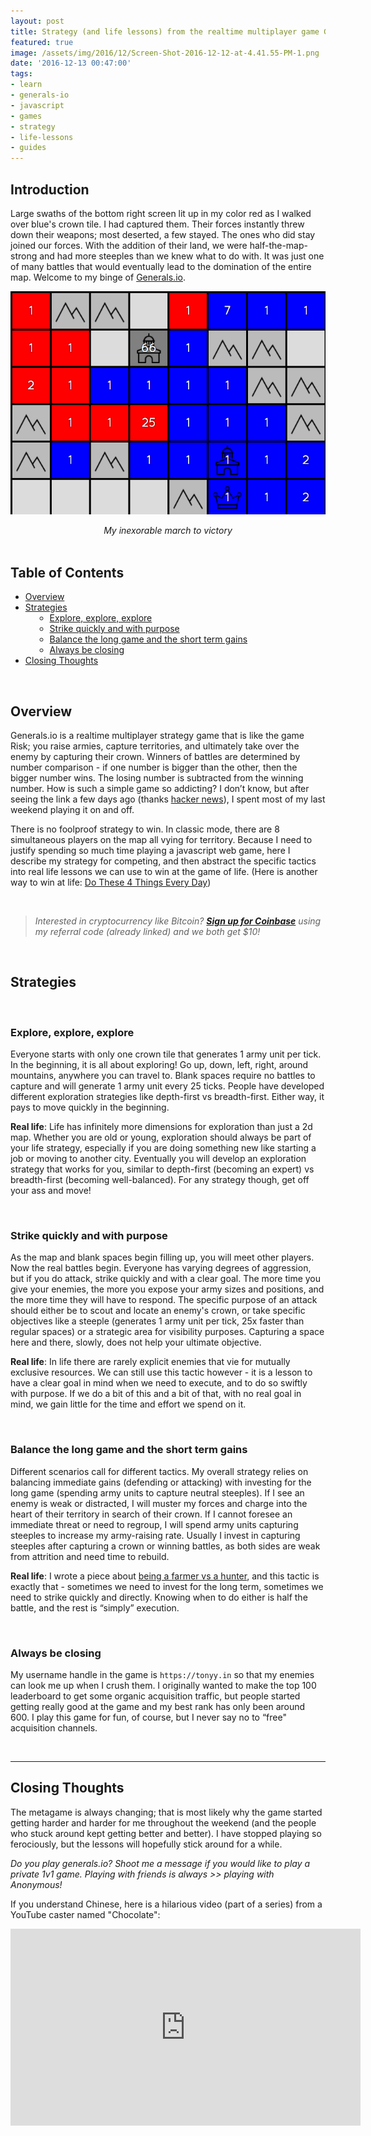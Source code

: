 ```yaml
---
layout: post
title: Strategy (and life lessons) from the realtime multiplayer game Generals.io
featured: true
image: /assets/img/2016/12/Screen-Shot-2016-12-12-at-4.41.55-PM-1.png
date: '2016-12-13 00:47:00'
tags:
- learn
- generals-io
- javascript
- games
- strategy
- life-lessons
- guides
---
```


## Introduction

Large swaths of the bottom right screen lit up in my color red as I walked over blue's crown tile. I had captured them. Their forces instantly threw down their weapons; most deserted, a few stayed. The ones who did stay joined our forces. With the addition of their land, we were half-the-map-strong and had more steeples than we knew what to do with. It was just one of many battles that would eventually lead to the domination of the entire map. Welcome to my binge of [Generals.io](https://generals.io).

![replay of my inexorable march to victory](/assets/img/2016/12/Screen-Shot-2016-12-12-at-4.41.55-PM-1.png)

<div align="center">
<span style="font-style:italic">My inexorable march to victory</span>
</div>
<br />

## Table of Contents
<ul>
<li><a href="#overview">Overview</a></li>
<li><a href="#strategies">Strategies</a>
<ul style="margin-left:15px">
<li><a href="#exploreexploreexplore">Explore, explore, explore</a></li>
<li><a href="#strikequicklyandwithpurpose">Strike quickly and with purpose</a></li>
<li><a href="#balancethelonggameandtheshorttermgains">Balance the long game and the short term gains</a></li>
<li><a href="#alwaysbeclosing">Always be closing</a></li>
</ul>
</li>
<li><a href="#closingthoughts">Closing Thoughts</a></li>
</ul>

<br />

## Overview

Generals.io is a realtime multiplayer strategy game that is like the game Risk; you raise armies, capture territories, and ultimately take over the enemy by capturing their crown. Winners of battles are determined by number comparison - if one number is bigger than the other, then the bigger number wins. The losing number is subtracted from the winning number. How is such a simple game so addicting? I don’t know, but after seeing the link a few days ago (thanks [hacker news](https://news.ycombinator.com/item?id=13145781)), I spent most of my last weekend playing it on and off.

There is no foolproof strategy to win. In classic mode, there are 8 simultaneous players on the map all vying for territory. Because I need to justify spending so much time playing a javascript web game, here I describe my strategy for competing, and then abstract the specific tactics into real life lessons we can use to win at the game of life. (Here is another way to win at life: [Do These 4 Things Every Day](https://tonyy.in/do-these-4-things-every-day/))

<br />

> *Interested in cryptocurrency like Bitcoin? **[Sign up for Coinbase](https://www.coinbase.com/join/527af8b8e59746fe9c00003f)** using my referral code (already linked) and we both get $10!*

<br>

## Strategies

<br />

### Explore, explore, explore

Everyone starts with only one crown tile that generates 1 army unit per tick. In the beginning, it is all about exploring! Go up, down, left, right, around mountains, anywhere you can travel to. Blank spaces require no battles to capture and will generate 1 army unit every 25 ticks. People have developed different exploration strategies like depth-first vs breadth-first. Either way, it pays to move quickly in the beginning.

**Real life**: Life has infinitely more dimensions for exploration than just a 2d map. Whether you are old or young, exploration should always be part of your life strategy, especially if you are doing something new like starting a job or moving to another city. Eventually you will develop an exploration strategy that works for you, similar to depth-first (becoming an expert) vs breadth-first (becoming well-balanced). For any strategy though, get off your ass and move!

<br />

### Strike quickly and with purpose

As the map and blank spaces begin filling up, you will meet other players. Now the real battles begin. Everyone has varying degrees of aggression, but if you do attack, strike quickly and with a clear goal. The more time you give your enemies, the more you expose your army sizes and positions, and the more time they will have to respond. The specific purpose of an attack should either be to scout and locate an enemy's crown, or take specific objectives like a steeple (generates 1 army unit per tick, 25x faster than regular spaces) or a strategic area for visibility purposes. Capturing a space here and there, slowly, does not help your ultimate objective.

**Real life**: In life there are rarely explicit enemies that vie for mutually exclusive resources. We can still use this tactic however - it is a lesson to have a clear goal in mind when we need to execute, and to do so swiftly with purpose. If we do a bit of this and a bit of that, with no real goal in mind, we gain little for the time and effort we spend on it.

<br />

### Balance the long game and the short term gains

Different scenarios call for different tactics. My overall strategy relies on balancing immediate gains (defending or attacking) with investing for the long game (spending army units to capture neutral steeples). If I see an enemy is weak or distracted, I will muster my forces and charge into the heart of their territory in search of their crown. If I cannot foresee an immediate threat or need to regroup, I will spend army units capturing steeples to increase my army-raising rate. Usually I invest in capturing steeples after capturing a crown or winning battles, as both sides are weak from attrition and need time to rebuild.

**Real life**: I wrote a piece about [being a farmer vs a hunter](https://tonyy.in/be-a-farmer-also/), and this tactic is exactly that - sometimes we need to invest for the long term, sometimes we need to strike quickly and directly. Knowing when to do either is half the battle, and the rest is “simply” execution.

<br />

### Always be closing

My username handle in the game is `https://tonyy.in` so that my enemies can look me up when I crush them. I originally wanted to make the top 100 leaderboard to get some organic acquisition traffic, but people started getting really good at the game and my best rank has only been around 600. I play this game for fun, of course, but I never say no to “free" acquisition channels.

<br />

---

## Closing Thoughts

The metagame is always changing; that is most likely why the game started getting harder and harder for me throughout the weekend (and the people who stuck around kept getting better and better). I have stopped playing so ferociously, but the lessons will hopefully stick around for a while.

*Do you play generals.io? Shoot me a message if you would like to play a private 1v1 game. Playing with friends is always >> playing with Anonymous!*

If you understand Chinese, here is a hilarious video (part of a series) from a YouTube caster named "Chocolate":

<div align="center">
<iframe width="560" height="315" src="https://www.youtube.com/embed/eCDTXsicx6M" frameborder="0" allowfullscreen></iframe>
</div>